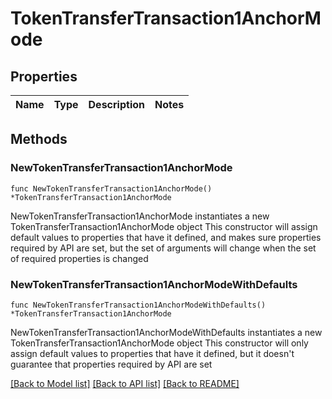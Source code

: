 # TokenTransferTransaction1AnchorMode

## Properties

Name | Type | Description | Notes
------------ | ------------- | ------------- | -------------

## Methods

### NewTokenTransferTransaction1AnchorMode

`func NewTokenTransferTransaction1AnchorMode() *TokenTransferTransaction1AnchorMode`

NewTokenTransferTransaction1AnchorMode instantiates a new TokenTransferTransaction1AnchorMode object
This constructor will assign default values to properties that have it defined,
and makes sure properties required by API are set, but the set of arguments
will change when the set of required properties is changed

### NewTokenTransferTransaction1AnchorModeWithDefaults

`func NewTokenTransferTransaction1AnchorModeWithDefaults() *TokenTransferTransaction1AnchorMode`

NewTokenTransferTransaction1AnchorModeWithDefaults instantiates a new TokenTransferTransaction1AnchorMode object
This constructor will only assign default values to properties that have it defined,
but it doesn't guarantee that properties required by API are set


[[Back to Model list]](../README.md#documentation-for-models) [[Back to API list]](../README.md#documentation-for-api-endpoints) [[Back to README]](../README.md)


